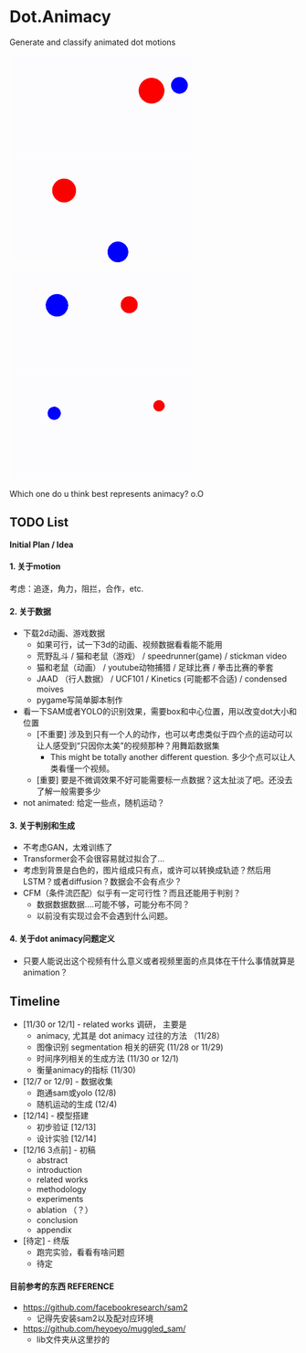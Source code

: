 # Dot.Animacy
Generate and classify animated dot motions

![Short demo](output-2_55_22.gif)![Short demo](output-2_55_14.gif)

![Short demo](output-2_55_2.gif)![Short demo](output-2_54_28.gif)


Which one do u think best represents animacy? o.O

## TODO List

**Initial Plan / Idea**

#### 1. 关于motion

考虑：追逐，角力，阻拦，合作，etc.

#### 2. 关于数据

- 下载2d动画、游戏数据
  - 如果可行，试一下3d的动画、视频数据看看能不能用
  - 荒野乱斗 / 猫和老鼠（游戏） / speedrunner(game) / stickman video
  - 猫和老鼠（动画） / youtube动物捕猎 / 足球比赛 / 拳击比赛的拳套
  - JAAD （行人数据） / UCF101 / Kinetics (可能都不合适) / condensed moives
  - pygame写简单脚本制作
- 看一下SAM或者YOLO的识别效果，需要box和中心位置，用以改变dot大小和位置
  - [不重要] 涉及到只有一个人的动作，也可以考虑类似于四个点的运动可以让人感受到“只因你太美”的视频那种？用舞蹈数据集
    - This might be totally another different question. 多少个点可以让人类看懂一个视频。
  - [重要] 要是不微调效果不好可能需要标一点数据？这太扯淡了吧。还没去了解一般需要多少
- not animated: 给定一些点，随机运动？

#### 3. 关于判别和生成

- 不考虑GAN，太难训练了
- Transformer会不会很容易就过拟合了...
- 考虑到背景是白色的，图片组成只有点，或许可以转换成轨迹？然后用LSTM？或者diffusion？数据会不会有点少？
- CFM（条件流匹配）似乎有一定可行性？而且还能用于判别？
  - 数据数据数据....可能不够，可能分布不同？
  - 以前没有实现过会不会遇到什么问题。

#### 4. 关于dot animacy问题定义

- 只要人能说出这个视频有什么意义或者视频里面的点具体在干什么事情就算是animation？


## Timeline

- [11/30 or 12/1] - related works 调研， 主要是
  - animacy, 尤其是 dot animacy 过往的方法 （11/28）
  - 图像识别 segmentation 相关的研究  (11/28 or 11/29)
  - 时间序列相关的生成方法  (11/30 or 12/1)
  - 衡量animacy的指标  (11/30)
- [12/7 or 12/9] - 数据收集
  - 跑通sam或yolo  (12/8)
  - 随机运动的生成  (12/4)
- [12/14] - 模型搭建
  - 初步验证  [12/13]
  - 设计实验  [12/14]
- [12/16 3点前] - 初稿
  - abstract
  - introduction
  - related works
  - methodology
  - experiments
  - ablation （？）
  - conclusion
  - appendix
- [待定] - 终版
  - 跑完实验，看看有啥问题
  - 待定



#### 目前参考的东西 REFERENCE

- https://github.com/facebookresearch/sam2
  - 记得先安装sam2以及配对应环境
- https://github.com/heyoeyo/muggled_sam/
  - lib文件夹从这里抄的